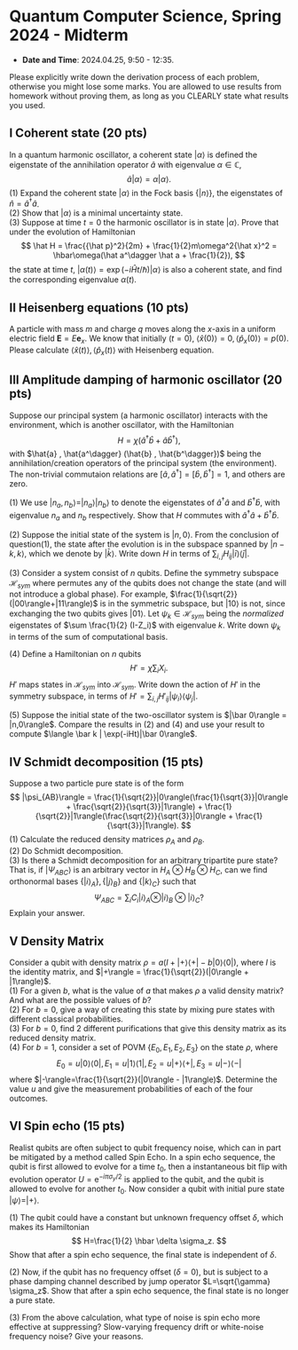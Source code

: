 # Quantum Computer Science, Spring 2024 - Midterm

- **Date and Time**: 2024.04.25, 9:50 - 12:35.

Please explicitly write down the derivation process of each problem, otherwise you might lose some marks. You are allowed to use results from homework without proving them, as long as you CLEARLY state what results you used.

## I Coherent state (20 pts)

In a quantum harmonic oscillator, a coherent state $|\alpha\rangle$ is defined the eigenstate of the annihilation operator $\hat a$ with eigenvalue $\alpha\in \mathbb C$,
$$
\hat a|\alpha\rangle = \alpha|\alpha\rangle.
$$
(1) Expand the coherent state $|\alpha\rangle$ in the Fock basis $\{|n\rangle\}$, the eigenstates of $\hat n = \hat a^\dagger \hat a$.  
(2) Show that $|\alpha\rangle$ is a minimal uncertainty state.  
(3) Suppose at time $t=0$ the harmonic oscillator is in state $|\alpha\rangle$. Prove that under the evolution of Hamiltonian
$$
\hat H = \frac{{\hat p}^2}{2m} + \frac{1}{2}m\omega^2{\hat x}^2 = \hbar\omega(\hat a^\dagger \hat a + \frac{1}{2}),
$$
the state at time $t$, $|\alpha(t)\rangle = \exp(-i\hat Ht/\hbar)|\alpha\rangle$ is also a coherent state, and find the corresponding eigenvalue $\alpha(t)$.

## II Heisenberg equations (10 pts)

A particle with mass $m$ and charge $q$ moves along the $x$-axis in a uniform electric field $\boldsymbol E = E \boldsymbol e_x$. We know that initially ($t=0$), $\langle \hat x(0) \rangle = 0, \langle\hat p_x (0)\rangle = p(0)$. Please calculate $\langle \hat x(t) \rangle, \langle \hat p_x(t) \rangle$ with Heisenberg equation.

## III Amplitude damping of harmonic oscillator (20 pts)

Suppose our principal system (a harmonic oscillator) interacts with the environment, which is another oscillator, with the Hamiltonian
$$
H = \chi (\hat a^\dagger \hat b + \hat a \hat b^\dagger),
$$
with $\hat{a} , \hat{a^\dagger} (\hat{b} , \hat{b^\dagger})$ being the annihilation/creation operators of the principal system (the environment). The non-trivial commutaion relations are $[\hat a, \hat a^\dagger] = [\hat b, \hat b^\dagger] = 1$, and others are zero.

(1) We use $|n_a, n_b\rangle = |n_a\rangle |n_b\rangle$ to denote the eigenstates of $\hat a^\dagger \hat a$ and $\hat b^\dagger \hat b$, with eigenvalue $n_a$ and $n_b$ respectively. Show that $H$ commutes with $\hat a^\dagger \hat a + \hat b^\dagger \hat b$.

(2) Suppose the initial state of the system is $|n,0\rangle$. From the conclusion of question(1), the state after the evolution is in the subspace spanned by $|n-k,k\rangle$, which we denote by $|\bar k\rangle$. Write down $H$ in terms of $\sum_{i,j} H_{ij} |\bar i\rangle \langle \bar j|$.

(3) Consider a system consist of $n$ qubits. Define the symmetry subspace $\mathcal{H}_{sym}$ where permutes any of the qubits does not change the state (and will not introduce a global phase). For example, $\frac{1}{\sqrt{2}} (|00\rangle+|11\rangle)$ is in the symmetric subspace, but $|10\rangle$ is not, since exchanging the two qubits gives $|01\rangle$. Let $\psi_k\in \mathcal{H}_{sym}$ being the *normalized* eigenstates of $\sum \frac{1}{2} (I-Z_i)$ with eigenvalue $k$. Write down $\psi_k$ in terms of the sum of computational basis.

(4) Define a Hamiltonian on $n$ qubits
$$
H' = \chi \sum_{i} X_i.
$$
$H'$ maps states in $\mathcal{H}_{sym}$ into $\mathcal{H}_{sym}$. Write down the action of $H'$ in the symmetry subspace, in terms of $H' = \sum_{i,j} H'_{ij} |\psi_i\rangle \langle \psi_j|$.

(5) Suppose the initial state of the two-oscillator system is $|\bar 0\rangle = |n,0\rangle$. Compare the results in (2) and (4) and use your result to compute $\langle \bar k | \exp(-iHt)|\bar 0\rangle$.

## IV Schmidt decomposition (15 pts)

Suppose a two particle pure state is of the form
$$
|\psi_{AB}\rangle = \frac{1}{\sqrt{2}}|0\rangle(\frac{1}{\sqrt{3}}|0\rangle + \frac{\sqrt{2}}{\sqrt{3}}|1\rangle) + \frac{1}{\sqrt{2}}|1\rangle(\frac{\sqrt{2}}{\sqrt{3}}|0\rangle + \frac{1}{\sqrt{3}}|1\rangle).
$$
(1) Calculate the reduced density matrices $\rho_A$ and $\rho_B$.  
(2) Do Schmidt decomposition.  
(3) Is there a Schmidt decomposition for an arbitrary tripartite pure state? That is, if $|\Psi_{ABC}\rangle$ is an arbitrary vector in $H_A \otimes H_B \otimes H_C$, can we find orthonormal bases $\{|i\rangle_A\}, \{|j\rangle_B\}$ and $\{|k\rangle_C\}$ such that
$$
\Psi_{ABC} = \sum_{i} C_i |i\rangle_A \otimes |i\rangle_B \otimes |i\rangle_C?
$$
Explain your answer.

## V Density Matrix

Consider a qubit with density matrix $\rho = a(I+|+\rangle\langle +| - b |0\rangle\langle 0|)$, where $I$ is the identity matrix, and $|+\rangle = \frac{1}{\sqrt{2}}(|0\rangle + |1\rangle)$.  
(1) For a given $b$, what is the value of $a$ that makes $\rho$ a valid density matrix? And what are the possible values of $b$?  
(2) For $b=0$, give a way of creating this state by mixing pure states with different classical probabilities.  
(3) For $b=0$, find $2$ different purifications that give this density matrix as its reduced density matrix.  
(4) For $b=1$, consider a set of POVM $\{E_0, E_1, E_2, E_3\}$ on the state $\rho$, where
$$
E_0 = u|0\rangle\langle 0|, E_1 = u|1\rangle\langle 1|, E_2 = u|+\rangle\langle +|, E_3 = u|-\rangle\langle -|
$$
where $|-\rangle=\frac{1}{\sqrt{2}}(|0\rangle - |1\rangle)$. Determine the value $u$ and give the measurement probabilities of each of the four outcomes.

## VI Spin echo (15 pts)

Realist qubits are often subject to qubit frequency noise, which can in part be mitigated by a method called Spin Echo. In a spin echo sequence, the qubit is first allowed to evolve for a time $t_0$, then a instantaneous bit flip with evolution operator $U=\mathrm{e}^{-i\pi \sigma_y/2}$ is applied to the qubit, and the qubit is allowed to evolve for another $t_0$. Now consider a qubit with initial pure state $|\psi\rangle = |+\rangle$.

(1) The qubit could have a constant but unknown frequency offset $\delta$, which makes its Hamiltonian
$$
H=\frac{1}{2} \hbar \delta \sigma_z.
$$
Show that after a spin echo sequence, the final state is independent of $\delta$.

(2) Now, if the qubit has no frequency offset ($\delta=0$), but is subject to a phase damping channel described by jump operator $L=\sqrt{\gamma} \sigma_z$. Show that after a spin echo sequence, the final state is no longer a pure state.

(3) From the above calculation, what type of noise is spin echo more effective at suppressing? Slow-varying frequency drift or white-noise frequency noise? Give your reasons.
